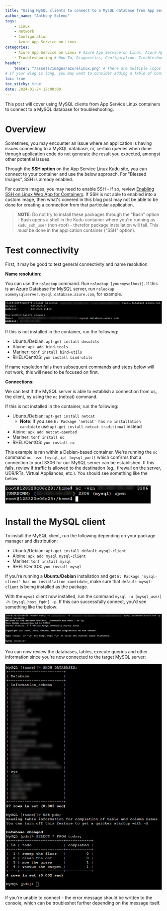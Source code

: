```yaml
---
title: "Using MySQL clients to connect to a MySQL database from App Service Linux"
author_name: "Anthony Salemo"
tags:
    - Linux
    - Network
    - Configuration
    - Azure App Service on Linux
categories:
    - Azure App Service on Linux # Azure App Service on Linux, Azure App Service on Windows, Function App, Azure VM, Azure SDK
    - Troubleshooting # How-To, Diagnostics, Configuration, Troubleshooting, Performance
header:
    teaser: "/assets/images/azurelinux.png" # There are multiple logos that can be used in "/assets/images" if you choose to add one.
# If your Blog is long, you may want to consider adding a Table of Contents by adding the following two settings.
toc: true
toc_sticky: true
date: 2024-01-24 12:00:00
---
```


This post will cover using MySQL clients from App Service Linux containers to connect to a MySQL database for troubleshooting.

# Overview
Sometimes, you may encounter an issue where an application is having issues connecting to a MySQL database, or, certain queries when done through application code do not generate the result you expected, amongst other potential issues.

Through the **SSH option** on the App Service Linux Kudu site, you can connect to your container and use the below approach. For "Blessed Images", SSH is already enabled. 

For custom images, you may need to enable SSH - if so, review [Enabling SSH on Linux Web App for Containers](https://azureossd.github.io/2022/04/27/2022-Enabling-SSH-on-Linux-Web-App-for-Containers/index.html). If SSH is not able to enabled into a custom image, then what's covered in this blog post may not be able to be done for creating a connection from that particular application.

> **NOTE**: Do not try to install these packages through the "Bash" option - Bash opens a shell in the Kudu container where you're running as `kudu_ssh_user` (non-root) - therefor package installation will fail. This _must_ be done in the application container ("SSH" option).

# Test connectivity
First, it may be good to test general connectivity and name resolution.

**Name resolution**:

You can use the `nslookup` command. Run `nslookup [yourmysqlhost]`. If this is an Azure Database for MySQL server, run `nslookup somemysqlserver.mysql.database.azure.com`, for example.

![nslookup to MySQL](/media/2024/01/mysql-client-1.png)

If this is not installed in the container, run the following:
- Ubuntu/Debian: `apt-get install dnsutils`
- Alpine: `apk add bind-tools`
- Mariner: `tdnf install bind-utils`
- RHEL/CentOS: `yum install bind-utils`

If name resolution fails then subsequent commands and steps below will not work, this will need to be focused on first.


**Connections**:

We can test if the MySQL server is able to establish a connection from us, the client, by using the `nc` (netcat) command.

If this is not installed in the container, run the following:
- Ubuntu/Debian: `apt-get install netcat`
  - **Note**: If you see `E: Package 'netcat' has no installation candidate` use `apt-get install netcat-traditional` instead
- Alpine: `apk add netcat-openbsd`
- Mariner: `tdnf install nc`
- RHEL/CentOS: `yum install nc`

This example is ran within a Debian-based container. We're running the `nc` command `nc -vzn [mysql_ip] [mysql_port]` which confirms that a connection to port 3306 for our MySQL server can be established. If this fails, review if traffic is allowed to the destination (eg., firewall on the server, UDR/RTs, Virtual Appliances, etc.). You should see something like the below.

![nc to MySQL](/media/2024/01/mysql-client-2.png)

# Install the MySQL client
To install the MySQL client, run the following depending on your package manager and distribution:

- Ubuntu/Debian: `apt-get install default-mysql-client`
- Alpine: `apk add mysql mysql-client`
- Mariner: `tdnf install mysql`
- RHEL/CentOS: `yum install mysql`

If you're running a **Ubuntu/Debian** installation and get `E: Package 'mysql-client' has no installation candidate`, make sure that `default-mysql-client` is being installed as the package.

With the `mysql` client now installed, run the command `mysql -u [mysql_user] -h [mysql_host_fqdn] -p`. If this can successfully connect, you'd see something like the below:

![MySQL client to MySQL](/media/2024/01/mysql-client-3.png)

You can now review the databases, tables, execute queries and other information since you're now connected to the target MySQL server:

![MySQL client to MySQL](/media/2024/01/mysql-client-4.png)

If you're unable to connect - the error message should be written to the console, which can be troubleshot further depending on the message itself.
